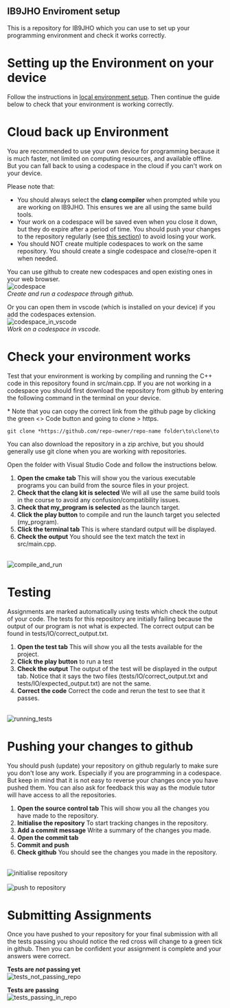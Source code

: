 ## IB9JHO Enviroment setup
This is a repository for IB9JHO which you can use to set up your programming environment and check it works correctly.

# Setting up the Environment on your device

Follow the instructions in [local environment setup](local-setup.md). Then continue the guide below to 
check that your environment is working correctly.

# Cloud back up Environment

You are recommended to use your own device for programming because it is much faster, not limited on computing resources, and available offline. But you can fall back to using a codespace in the cloud if you can't work on your device.

Please note that:
- You should always select the **clang compiler** when prompted while you are working on IB9JHO. This ensures we are all using the same build tools.
- Your work on a codespace will be saved even when you close it down, but they do expire after a period of time. You should
   push your changes to the repository regularly (see [this section](#pushing-your-changes-to-github)) to avoid losing your work. 
- You should NOT create multiple codespaces to work on the same repository. You should create a single codespace and close/re-open it when needed.

You can use github to create new codespaces and open existing ones in your web browser.
<br>![codespace](https://github.com/Aurashk/test_vscode/assets/9390150/3e4bd62e-12dc-4cd6-a924-34e7c5acef85)<br>
*Create and run a codespace through github.*

Or you can open them in vscode (which is installed on your device) if you add the codespaces extension.
<br>![codespace_in_vscode](https://github.com/Aurashk/test_vscode/assets/9390150/61e950e5-237c-40c1-8062-e62d7f535b59)<br>
*Work on a codespace in vscode.* 


# Check your environment works

Test that your environment is working by compiling and running the C++ code in this repository found in src/main.cpp.
If you are not working in a codespace you should first download the repository from github by entering the following command in the terminal on your device.

\* Note that you can copy the correct link from the github page by clicking the green <> Code button and going to clone > https.

```
git clone *https://github.com/repo-owner/repo-name folder\to\clone\to
```

You can also download the repository in a zip archive, but you should generally use git clone when you are working with repositories.

Open the folder with Visual Studio Code and follow the instructions below.

1. **Open the cmake tab** This will show you the various executable programs you can build from the source files in your project.
2. **Check that the clang kit is selected** We will all use the same build tools in the course to avoid any confusion/compatibility issues.
3. **Check that my_program is selected** as the launch target.
4. **Click the play button** to compile and run the launch target you selected (my_program).
5. **Click the terminal tab** This is where standard output will be displayed.
6. **Check the output** You should see the text match the text in src/main.cpp.

<br>![compile_and_run](compile_and_run.png)<br>

# Testing

Assignments are marked automatically using tests which check the output of your code. The tests for this repository are initially failing because the output of our program is not what is expected. The correct output can be found in tests/IO/correct_output.txt.

1. **Open the test tab** This will show you all the tests available for the project.
2. **Click the play button** to run a test
3. **Check the output** The output of the test will be displayed in the output tab. Notice that it says the two files (tests/IO/correct_output.txt and tests/IO/expected_output.txt) are not the same.
4. **Correct the code** Correct the code and rerun the test to see that it passes.

<br>![running_tests](test.png)<br>

# Pushing your changes to github

You should push (update) your repository on github regularly to make sure you don't lose any work. Especially if you are programming in a codespace. But keep in mind that it is not easy to reverse your changes once you have pushed them. You can also ask for feedback this way as the module tutor will have access to all the repositories.

1. **Open the source control tab** This will show you all the changes you have made to the repository.
2. **Initialise the repository** To start tracking changes in the repository.
3. **Add a commit message** Write a summary of the changes you made.
4. **Open the commit tab**
5. **Commit and push** 
6. **Check github** You should see the changes you made in the repository.

<br>![initialise repository](init_repo.png)<br>
<br>![push to repository](push_to_repo.png)<br>

# Submitting Assignments

Once you have pushed to your repository for your final submission with all the tests passing you should notice the red cross will change to a green tick in 
github. Then you can be confident your assignment is complete and your answers were correct. 

**Tests are *not* passing yet**
<br>![tests_not_passing_repo](test_not_passing.png)<br>

**Tests are passing**
<br>![tests_passing_in_repo](https://github.com/Aurashk/test_vscode/assets/9390150/2c339c18-a7e3-4183-bcf5-8a1299e4b9e9)<br>

